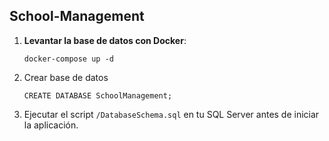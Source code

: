 ## School-Management

1. **Levantar la base de datos con Docker**:
   ```
   docker-compose up -d
   ```

2. Crear base de datos
   ```
   CREATE DATABASE SchoolManagement;
   ```
3. Ejecutar el script `/DatabaseSchema.sql` en tu SQL Server antes de iniciar la aplicación.
